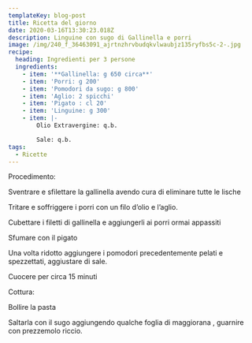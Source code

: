 ```yaml
---
templateKey: blog-post
title: Ricetta del giorno
date: 2020-03-16T13:30:23.018Z
description: Linguine con sugo di Gallinella e porri
image: /img/240_f_36463091_ajrtnzhrvbudqkvlwaubjz135ryfbs5c-2-.jpg
recipe:
  heading: Ingredienti per 3 persone
  ingredients:
    - item: '**Gallinella: g 650 circa**'
    - item: 'Porri: g 200'
    - item: 'Pomodori da sugo: g 800'
    - item: 'Aglio: 2 spicchi'
    - item: 'Pigato : cl 20'
    - item: 'Linguine: g 300'
    - item: |-
        Olio Extravergine: q.b.

        Sale: q.b.
tags:
  - Ricette
---
```



Procedimento:

Sventrare e sfilettare la gallinella avendo cura di eliminare tutte le lische

Tritare e soffriggere i porri con un filo d’olio e l’aglio.

Cubettare i filetti di gallinella e aggiungerli ai porri ormai appassiti

Sfumare con il pigato

Una volta ridotto aggiungere i pomodori precedentemente pelati e spezzettati, aggiustare di sale.

Cuocere per circa 15 minuti

Cottura:

Bollire la pasta

Saltarla con il sugo aggiungendo qualche foglia di maggiorana , guarnire con prezzemolo riccio.



<!--EndFragment-->